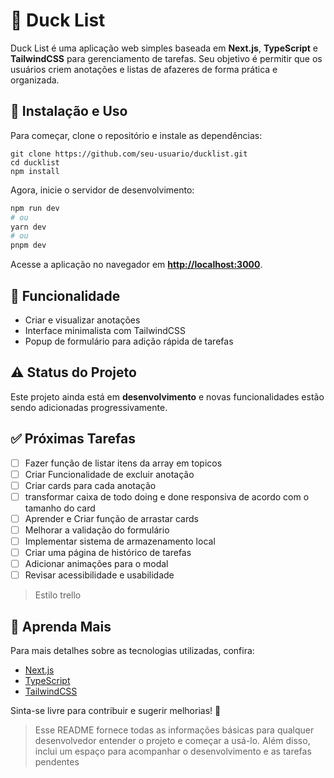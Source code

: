 
# 🦆 Duck List

Duck List é uma aplicação web simples baseada em **Next.js**, **TypeScript** e **TailwindCSS** para gerenciamento de tarefas. Seu objetivo é permitir que os usuários criem anotações e listas de afazeres de forma prática e organizada.

## 🚀 Instalação e Uso

Para começar, clone o repositório e instale as dependências:

```
git clone https://github.com/seu-usuario/ducklist.git
cd ducklist
npm install
```

Agora, inicie o servidor de desenvolvimento:

```bash
npm run dev
# ou
yarn dev
# ou
pnpm dev
```

Acesse a aplicação no navegador em **[http://localhost:3000](http://localhost:3000)**.

## 📌 Funcionalidade

- Criar e visualizar anotações
- Interface minimalista com TailwindCSS
- Popup de formulário para adição rápida de tarefas

## ⚠️ Status do Projeto

Este projeto ainda está em **desenvolvimento** e novas funcionalidades estão sendo adicionadas progressivamente.

## ✅ Próximas Tarefas

- [ ] Fazer função de listar itens da array em topicos
- [ ] Criar Funcionalidade de excluir anotação
- [ ] Criar cards para cada anotação
- [ ] transformar caixa de todo doing e done responsiva de acordo com o tamanho do card
- [ ] Aprender e Criar função de arrastar cards
- [ ] Melhorar a validação do formulário 
- [ ] Implementar sistema de armazenamento local
- [ ] Criar uma página de histórico de tarefas
- [ ] Adicionar animações para o modal
- [ ] Revisar acessibilidade e usabilidade
> Estilo trello
## 📖 Aprenda Mais

Para mais detalhes sobre as tecnologias utilizadas, confira:
- [Next.js](https://nextjs.org/docs)
- [TypeScript](https://www.typescriptlang.org/)
- [TailwindCSS](https://tailwindcss.com/docs)

Sinta-se livre para contribuir e sugerir melhorias! 🚀

> Esse README fornece todas as informações básicas para qualquer desenvolvedor entender o projeto e começar a usá-lo. Além disso, inclui um espaço para acompanhar o desenvolvimento e as tarefas pendentes

